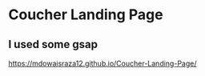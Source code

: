 # Coucher Landing Page 
## I used some gsap

<a name="CoucherWebsiteClickHERE ">https://mdowaisraza12.github.io/Coucher-Landing-Page/</a>
